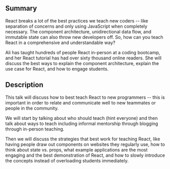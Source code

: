 ## Summary

React breaks a lot of the best practices we teach new coders -- like separation of concerns and only using JavaScript when completely necessary. The component architecture, unidirectional data flow, and immutable state can also throw new developers off. So, how can you teach React in a comprehensive and understandable way?

Ali has taught hundreds of people React in-person at a coding bootcamp, and her React tutorial has had over sixty thousand online readers. She will discuss the best ways to explain the component architecture, explain the use case for React, and how to engage students. 


## Description

This talk will discuss how to best teach React to new programmers -- this is important in order to relate and communicate well to new teammates or people in the community. 

We will start by talking about who should teach (hint everyone) and then talk about ways to teach including informal mentorship through blogging through in-person teaching.

Then we will discuss the strategies that best work for teaching React, like having people draw out components on websites they regularly use, how to think about state vs. props, what example applications are the most engaging and the best demonstration of React, and how to slowly introduce the concepts instead of overloading students immediately.
